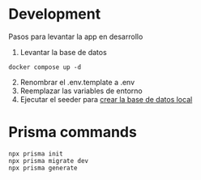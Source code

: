 # Development  
Pasos para levantar la app en desarrollo

1. Levantar la base de datos
```
docker compose up -d
```

2. Renombrar el .env.template a .env
3. Reemplazar las variables de entorno
4. Ejecutar el seeder para [crear la base de datos local](localhost:3000/api/seed)


# Prisma commands
```
npx prisma init
npx prisma migrate dev
npx prisma generate
```



